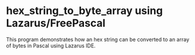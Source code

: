 # hex_string_to_byte_array using Lazarus/FreePascal
This program demonstrates how an hex string can be converted to an array of bytes in Pascal using Lazarus IDE.
